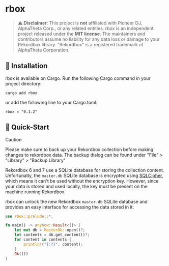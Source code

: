 # rbox

> **⚠️ Disclaimer**: This project is **not** affiliated with Pioneer DJ, AlphaTheta Corp., or any related entities.
> rbox is an independent project released under the **MIT license**.
> The maintainers and contributors assume no liability for any data loss or damage to your Rekordbox library.
> "Rekordbox" is a registered trademark of AlphaTheta Corporation.

## 🔧 Installation

rbox is available on Cargo. Run the following Cargo command in your project directory:
```shell
cargo add rbox
```
or add the following line to your Cargo.toml:
```shell
rbox = "0.1.2"
```

## 🚀 Quick-Start

> [!CAUTION]
> Please make sure to back up your Rekordbox collection before making changes to rekordbox data.
> The backup dialog can be found under "File" > "Library" > "Backup Library"

Rekordbox 6 and 7 use a SQLite database for storing the collection content.
Unfortunatly, the `master.db` SQLite database is encrypted using
[SQLCipher][sqlcipher], which means it can't be used without the encryption key.
However, since your data is stored and used locally, the key must be present on the
machine running Rekordbox.

rbox can unlock the new Rekordbox `master.db` SQLite database and provides
an easy interface for accessing the data stored in it:

```rust
use rbox::prelude::*;

fn main() -> anyhow::Result<()> {
    let mut db = MasterDb::open()?;
    let contents = db.get_content()?;
    for content in contents {
        println!("{:?}", content);
    }
    Ok(())
}
```

[sqlcipher]: https://www.zetetic.net/sqlcipher/open-source/
